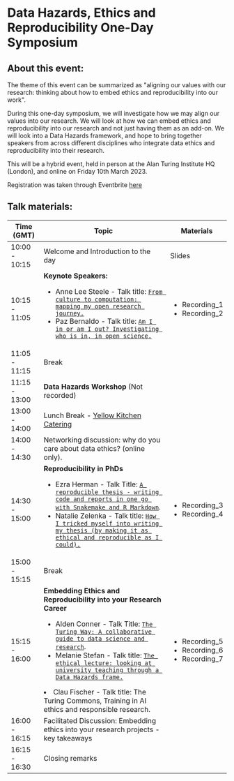 # Data Hazards, Ethics and Reproducibility One-Day Symposium

## About this event:
The theme of this event can be summarized as "aligning our values with our research: thinking about how to embed ethics and reproducibility into our work".

During this one-day symposium, we will investigate how we may align our values into our research. We will look at how we can embed ethics and reproducibility into our research and not just having them as an add-on. We will look into a Data Hazards framework, and hope to bring together speakers from across different disciplines who integrate data ethics and reproducibility into their research.

This will be a hybrid event, held in person at the Alan Turing Institute HQ (London), and online on Friday 10th March 2023.

Registration was taken through Eventbrite [here](https://www.eventbrite.co.uk/e/in-person-data-hazards-ethics-and-reproducibility-one-day-symposium-tickets-516803953537)

## Talk materials:

| Time (GMT) | Topic | Materials |
| --- | --- | --- |
| 10:00 - 10:15 | Welcome and Introduction to the day | Slides |
| 10:15 - 11:05 | **Keynote Speakers:**  <ul><li> Anne Lee Steele - Talk title: [`From culture to computation: mapping my open research journey.`](culture_to_computation_ALS.pdf) </li><li> Paz Bernaldo - Talk title: [`Am I in or am I out? Investigating who is in, in open science.`](in_or_out_PB.pdf)</li></ul> | <ul><li> Recording_1 </li><li> Recording_2 </li></ul> |
| 11:05 - 11:15 | Break
| 11:15 - 13:00 | **Data Hazards Workshop**  (Not recorded)
| 13:00 - 14:00 | Lunch Break - [Yellow Kitchen Catering](http://yellowkitchen.co.uk/)
| 14:00 - 14:30 | Networking discussion: why do you care about data ethics? (online only). 
| 14:30 - 15:00 | **Reproducibility in PhDs**  <ul><li>Ezra Herman - Talk Title: [`A reproducible thesis - writing code and reports in one go with Snakemake and R Markdown`](reproducible_thesis_EH.pdf).</li><li>Natalie Zelenka - Talk title: [`How I tricked myself into writing my thesis (by making it as ethical and reproducible as I could).`](TrickedMyself_NZ.pdf)</li></ul> | <ul><li> Recording_3 </li><li> Recording_4 </li></ul> |
| 15:00 - 15:15 | Break
| 15:15 - 16:00 | **Embedding Ethics and Reproducibility into your Research Career**  <ul><li>Alden Conner - Talk Title: [`The Turing Way: A collaborative guide to data science and research`](TTW_AC.pdf). </li><li>Melanie Stefan - Talk title: [`The ethical lecture: looking at university teaching through a Data Hazards frame.`](ethical_lecture_MS.pdf)</li></ul> </li><li> Clau Fischer - Talk title: The Turing Commons, Training in AI ethics and responsible research.</li></ul> | <ul><li> Recording_5 </li><li> Recording_6 </li><li> Recording_7 </li></ul> |
| 16:00 - 16:15 | Facilitated Discussion: Embedding ethics into your research projects - key takeaways
| 16:15 - 16:30 | Closing remarks
